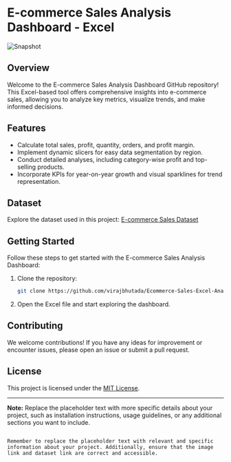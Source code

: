 # E-commerce Sales Analysis Dashboard - Excel

![Snapshot](https://github.com/virajbhutada/Ecommerce-Sales-Excel-Analysis/assets/143819712/61dabeaa-8fbd-4550-84a1-00a493829b43)

## Overview

Welcome to the E-commerce Sales Analysis Dashboard GitHub repository! This Excel-based tool offers comprehensive insights into e-commerce sales, allowing you to analyze key metrics, visualize trends, and make informed decisions.

## Features

- Calculate total sales, profit, quantity, orders, and profit margin.
- Implement dynamic slicers for easy data segmentation by region.
- Conduct detailed analyses, including category-wise profit and top-selling products.
- Incorporate KPIs for year-on-year growth and visual sparklines for trend representation.

## Dataset

Explore the dataset used in this project: [E-commerce Sales Dataset](https://docs.google.com/spreadsheets/d/1L6aBX0uNlzKiJb7JHdkNUile18s9CI4r/edit?usp=sharing)

## Getting Started

Follow these steps to get started with the E-commerce Sales Analysis Dashboard:

1. Clone the repository:

   ```bash
   git clone https://github.com/virajbhutada/Ecommerce-Sales-Excel-Analysis.git
   ```

2. Open the Excel file and start exploring the dashboard.

## Contributing

We welcome contributions! If you have any ideas for improvement or encounter issues, please open an issue or submit a pull request.

## License

This project is licensed under the [MIT License](LICENSE).

---

**Note:** Replace the placeholder text with more specific details about your project, such as installation instructions, usage guidelines, or any additional sections you want to include.

```

Remember to replace the placeholder text with relevant and specific information about your project. Additionally, ensure that the image link and dataset link are correct and accessible.
